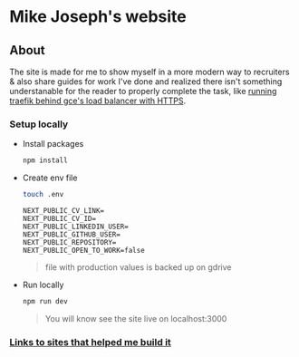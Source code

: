 # Mike Joseph's website

## About

The site is made for me to show myself in a more modern way to recruiters & also share guides for work I've done and realized there isn't something understanable for the reader to properly complete the task, like [running traefik behind gce's load balancer with HTTPS](./_posts/traefik-gce.md).


### Setup locally

* Install packages
    ```bash 
    npm install
    ```

* Create env file
    ```bash
    touch .env
    ```
    ```text
    NEXT_PUBLIC_CV_LINK= 
    NEXT_PUBLIC_CV_ID=
    NEXT_PUBLIC_LINKEDIN_USER=
    NEXT_PUBLIC_GITHUB_USER=
    NEXT_PUBLIC_REPOSITORY=
    NEXT_PUBLIC_OPEN_TO_WORK=false
    ```
    >file with production values is backed up on gdrive

* Run locally
    ```bash
    npm run dev
    ```
    >You will know see the site live on localhost:3000

### [Links to sites that helped me build it](./BIBLIOGRAPHY.md)
